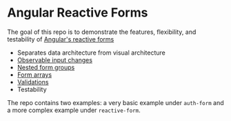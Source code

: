 # Angular Reactive Forms

The goal of this repo is to demonstrate the features, flexibility, and testability of [Angular's reactive forms](https://angular.io/guide/reactive-forms)

- Separates data architecture from visual architecture 
- [Observable input changes](https://angular.io/api/forms/AbstractControl#valueChanges)
- [Nested form groups](https://angular.io/guide/reactive-forms#nesting-form-groups)
- [Form arrays](https://angular.io/guide/reactive-forms#nesting-form-groups)
- [Validations](https://angular.io/guide/reactive-forms#nesting-form-groups)
- Testability

The repo contains two examples: a very basic example under `auth-form` and a more complex example under `reactive-form`.

